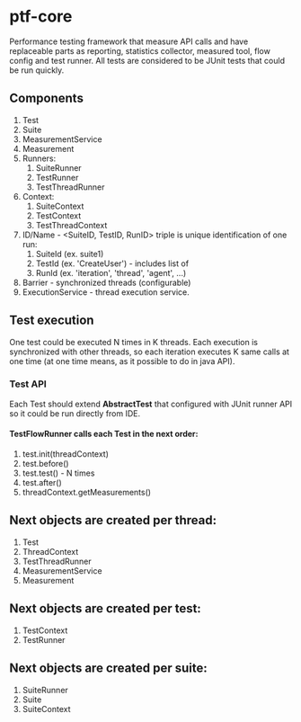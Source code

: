 # ptf-core
Performance testing framework that measure API calls and have replaceable parts as reporting, statistics collector, measured tool, flow config and test runner. All tests are considered to be JUnit tests that could be run quickly.

## Components
1. Test
2. Suite
3. MeasurementService
4. Measurement
5. Runners:
    1. SuiteRunner
    2. TestRunner
    3. TestThreadRunner
6. Context:
    1. SuiteContext
    2. TestContext
    3. TestThreadContext
7. ID/Name - <SuiteID, TestID, RunID> triple is unique identification of one run:
    1. SuiteId (ex. suite1)
    2. TestId (ex. 'CreateUser') - includes list of
    3. RunId (ex. 'iteration', 'thread', 'agent', ...)
8. Barrier - synchronized threads (configurable)
9. ExecutionService - thread execution service.

## Test execution
One test could be executed N times in K threads.
Each execution is synchronized with other threads,
so each iteration executes K same calls at one time (at one time means,
as it possible to do in java API).

### Test API
Each Test should extend **AbstractTest** that configured with JUnit runner API so it could be run directly from IDE.  

#### TestFlowRunner calls each **Test** in the next order:  
1. test.init(threadContext)
2. test.before()
3. test.test() - N times
4. test.after()
5. threadContext.getMeasurements()

## Next objects are created per thread:   
1. Test
2. ThreadContext
3. TestThreadRunner
4. MeasurementService
5. Measurement

## Next objects are created per test:
1. TestContext
2. TestRunner

## Next objects are created per suite:
1. SuiteRunner
2. Suite
3. SuiteContext
